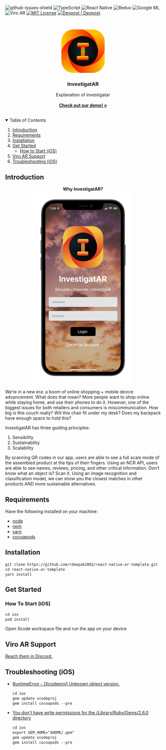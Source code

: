 ![github-issues-shield]
![TypeScript](https://img.shields.io/badge/typescript-%23007ACC.svg?style=for-the-badge&logo=typescript&logoColor=white)
![React Native](https://img.shields.io/badge/react_native-%2320232a.svg?style=for-the-badge&logo=react&logoColor=%2361DAFB)
![Redux](https://img.shields.io/badge/redux-%23593d88.svg?style=for-the-badge&logo=redux&logoColor=white)
![Google ML](https://img.shields.io/badge/GoogleML-blue?style=for-the-badge&logo=google-cloud&logoColor=white)
![Viro AR](https://img.shields.io/badge/ViroAR-blueviolet?style=for-the-badge&")
[![MIT License][license-shield]][license-url]
[![Devpost | Devpost](https://badges.devpost-shields.com/get-badge?name=Devpost&id=investigatar?ref_content=user-portfolio&ref_feature=in_progress&type=big-logo&style=for-the-badge)](https://devpost.com/software/investigatar?ref_content=user-portfolio&ref_feature=in_progress)

<!-- PROJECT LOGO -->
<br />
<p align="center">
  <a href="https://github.com/InvestigatAR/InvestigatAR-App">
    <img src="https://github.com/InvestigatAR/InvestigatAR-App/blob/main/logo.png" alt="Logo" width="140" height="140" >
  </a>

  <h3 align="center">InvestigatAR</h3>

  <p align="center">
    Explanation of investigatar
    <br />
    <br />
    <a href="https://www.youtube.com/watch?v=244p7J3VHKU"><strong>Check out our demo! »</strong></a>
    <br />
    <br />
  </p>
</p>

<!-- TABLE OF CONTENTS -->
<details open="open">
  <summary>Table of Contents</summary>
  <ol>
    <li><a href="#introduction">Introduction</a></li>
    <li><a href="#requirements">Requirements</a></li>
    <li><a href="#requirements">Installation</a></li>
    <li>
      <a href="#get-started">Get Started</a>
      <ul>
        <li><a href="#how-to-start-ios">How to Start (iOS)</a></li>
      </ul>
    </li>
    <li><a href="#viro-ar-support">Viro AR Support</a></li>
    <li><a href="#troubleshooting-ios">Troubleshooting (iOS)</a></li>
  </ol>
</details>

<!-- INTRODUCTION -->
## Introduction

<p align="center">
  <strong align="center">Why InvestigatAR?</strong>
  <br>
  <img width="320" height="620" src="screenshot.png">
</p>
  
We’re in a new era: a boom of online shopping + mobile device advancement. What does that mean? More people want to shop online while staying home, and use their phones to do it. However, one of the biggest issues for both retailers and consumers is miscommunication. How big is this couch really? Will this chair fit under my desk? Does my backpack have enough space to hold this? 

InvestigatAR has three guiding principles: 
1. Sensibility
2. Sustainability
3. Scalability

By scanning QR codes in our app, users are able to see a full scale mode of the assembled product at the tips of their fingers. Using an NCR API, users are able to see names, reviews, pricing, and other critical information. Don’t know what an object is? Scan it. Using an image recognition and classification model, we can show you the closest matches in other products AND more sustainable alternatives. 

<!-- Requirements -->
## Requirements
Have the following installed on your machine:
- [node](https://nodejs.org/en/download/)
- [npm](https://nodejs.org/en/download/)
- [yarn](https://classic.yarnpkg.com/lang/en/docs/install/#mac-stable)
- [cocoapods](https://cocoapods.org/)

<!-- Installation -->
## Installation
```shell
git clone https://github.com/rdeepak2002/react-native-ar-template.git
cd react-native-ar-template
yarn install
```

## Get Started

### How To Start (iOS)
```shell
cd ios
pod install
```

Open Xcode workspace file and run the app on your device

## Viro AR Support
[Reach them in Discord.](https://discord.gg/YfxDBGTxvG)

## Troubleshooting (iOS)
- [RuntimeError - [Xcodeproj] Unknown object version.](https://github.com/CocoaPods/CocoaPods/issues/7697)
    ```
    cd ios
    gem update xcodeproj
    gem install cocoapods --pre
    ```
- [You don't have write permissions for the /Library/Ruby/Gems/2.6.0 directory](https://github.com/rbenv/rbenv/issues/1267)
    ```
    cd ios
    export GEM_HOME="$HOME/.gem"
    gem update xcodeproj
    gem install cocoapods --pre
    ```


<!-- MARKDOWN LINKS & IMAGES -->
[github-issues-shield]: https://img.shields.io/github/issues/skyline-9/u2-background-removal?style=for-the-badge
[top-language-shield]: https://img.shields.io/github/languages/top/skyline-9/u2-background-removal?color=orange&style=for-the-badge
[license-shield]: https://img.shields.io/github/license/Skyline-9/U2-Background-Removal?style=for-the-badge
[license-url]: https://github.com/Skyline-9/U2-Background-Removal/blob/main/LICENSE
[linkedin-shield]: https://img.shields.io/badge/LinkedIn-blue?style=for-the-badge&logo=linkedin&labelColor=blue
[linkedin-url]: https://www.linkedin.com/in/richardluorl
